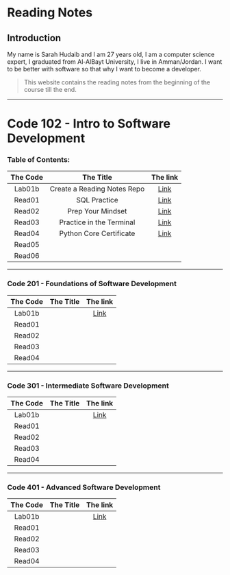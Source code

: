 # Reading Notes

## Introduction

<p> My name is Sarah Hudaib and I am 27 years old, I am a computer science expert, I graduated from Al-AlBayt University, I live in Amman/Jordan.
I want to be better with software so that why I want to become a developer. </p>

> This website contains the reading notes from the beginning of the course till the end. 

---

# Code 102 - Intro to Software Development
### Table of Contents:

| The Code  |  The Title | The link  |
|:-:|:-:|:-:|
| Lab01b  | Create a Reading Notes Repo  |  [Link](https://sarahhudaib.github.io/reading-notes/) |
|  Read01 | SQL Practice  | [Link](/SQL.md)  |
|  Read02 | Prep Your Mindset  | [Link](/mindset.md)  |
|  Read03 | Practice in the Terminal  | [Link](/terminal.md)  |
|  Read04 | Python Core Certificate  | [Link](/Python-Sololearn.md)  |
|  Read05 |   |   |
|  Read06 |   |   |
---

### Code 201 - Foundations of Software Development

| The Code  |  The Title | The link  |
|:-:|:-:|:-:|
| Lab01b  |   |  [Link]() |
|  Read01 |   |   |
|  Read02 |   |   |
|  Read03 |   |   |
|  Read04 |   |   |
---

### Code 301 - Intermediate Software Development

| The Code  |  The Title | The link  |
|:-:|:-:|:-:|
| Lab01b  |   |  [Link]() |
|  Read01 |   |   |
|  Read02 |   |   |
|  Read03 |   |   |
|  Read04 |   |   |
---
### Code 401 - Advanced Software Development

| The Code  |  The Title | The link  |
|:-:|:-:|:-:|
| Lab01b  |   |  [Link]() |
|  Read01 |   |   |
|  Read02 |   |   |
|  Read03 |   |   |
|  Read04 |   |   |
